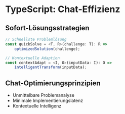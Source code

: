 # TypeScript: Chat-Effizienz

## Sofort-Lösungsstrategien
```typescript
// Schnellste Problemlösung
const quickSolve = <T, R>(challenge: T): R => 
    optimizedSolution(challenge);

// Kontextuelle Adaption
const contextAdapt = <I, O>(inputData: I): O => 
    intelligentTransform(inputData);
```

## Chat-Optimierungsprinzipien
- Unmittelbare Problemanalyse
- Minimale Implementierungslatenz
- Kontextuelle Intelligenz